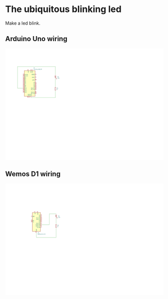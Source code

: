 # The ubiquitous blinking led

Make a led blink.

## Arduino Uno wiring

![Arduino Uno wiring](kicad/arduino.svg)

## Wemos D1 wiring

![Wemos D1 wiring](kicad/wemosd1.svg)
